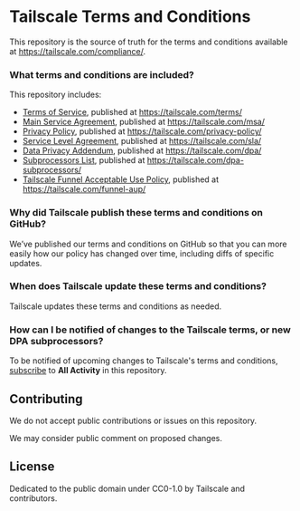 # Tailscale Terms and Conditions

This repository is the source of truth for the terms and conditions available at https://tailscale.com/compliance/.

### What terms and conditions are included?

This repository includes:
* [Terms of Service](/terms/index.md), published at https://tailscale.com/terms/
* [Main Service Agreement](/msa/index.md), published at https://tailscale.com/msa/
* [Privacy Policy](/privacy-policy/index.md), published at https://tailscale.com/privacy-policy/
* [Service Level Agreement](/sla/index.md), published at https://tailscale.com/sla/
* [Data Privacy Addendum](/dpa/index.md), published at https://tailscale.com/dpa/
* [Subprocessors List](/dpa-subprocessors/index.md), published at https://tailscale.com/dpa-subprocessors/
* [Tailscale Funnel Acceptable Use Policy](/funnel-aup/index.md), published at https://tailscale.com/funnel-aup/

### Why did Tailscale publish these terms and conditions on GitHub?

We’ve published our terms and conditions on GitHub so that you can more easily how our policy has changed over time, including diffs of specific updates.

### When does Tailscale update these terms and conditions?

Tailscale updates these terms and conditions as needed.

### How can I be notified of changes to the Tailscale terms, or new DPA subprocessors?

To be notified of upcoming changes to Tailscale's terms and conditions, [subscribe](https://docs.github.com/en/account-and-profile/managing-subscriptions-and-notifications-on-github/setting-up-notifications/about-notifications) to **All Activity** in this repository.

## Contributing

We do not accept public contributions or issues on this repository.

We may consider public comment on proposed changes.

## License

Dedicated to the public domain under CC0-1.0 by Tailscale and contributors.

